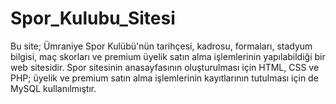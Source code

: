 # Spor_Kulubu_Sitesi
Bu site; Ümraniye Spor Kulübü'nün tarihçesi, kadrosu, formaları, stadyum bilgisi, maç skorları ve premium üyelik satın alma işlemlerinin yapılabildiği bir web sitesidir. Spor sitesinin anasayfasının oluşturulması için HTML, CSS ve PHP; üyelik ve premium satın alma işlemlerinin kayıtlarının tutulması için de MySQL kullanılmıştır.

